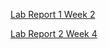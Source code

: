 [Lab Report 1 Week 2](https://nickazp.github.io/cse15l-lab-reports/lab-report-1-week-2.html)

[Lab Report 2 Week 4](https://nickazp.github.io/cse15l-lab-reports/lab-report-2-week-4.html)
